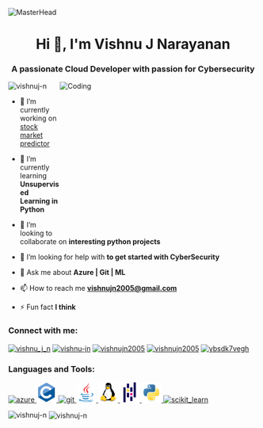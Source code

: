 ![MasterHead](https://github.com/user-attachments/assets/7834a2e7-5c0e-4b38-8fce-04c574a90cfc)

<h1 align="center">Hi 👋, I'm Vishnu J Narayanan</h1>
<h3 align="center">A passionate Cloud Developer with passion for Cybersecurity</h3>
<img align="right" alt="Coding" width= "400" height="300" src="https://media.giphy.com/media/SWoSkN6DxTszqIKEqv/giphy.gif" alt="Coder GIF" >
<p align="left"> <img src="https://komarev.com/ghpvc/?username=vishnuj-n&label=Profile%20views&color=0e75b6&style=flat" alt="vishnuj-n" /> </p>

- 🔭 I’m currently working on [stock market predictor](https://github.com/Vishnuj-n/stock-market-predictor)

- 🌱 I’m currently learning **Unsupervised Learning in Python**

- 👯 I’m looking to collaborate on **interesting python projects**

- 🤝 I’m looking for help with **to get started with CyberSecurity**

- 💬 Ask me about **Azure | Git | ML**

- 📫 How to reach me **vishnujn2005@gmail.com**

- ⚡ Fun fact **I think**

<h3 align="left">Connect with me:</h3>
<p align="left">
<a href="https://twitter.com/vishnu_j_n" target="blank"><img align="center" src="https://raw.githubusercontent.com/rahuldkjain/github-profile-readme-generator/master/src/images/icons/Social/twitter.svg" alt="vishnu_j_n" height="30" width="40" /></a>
<a href="https://linkedin.com/in/vishnu-jn" target="blank"><img align="center" src="https://raw.githubusercontent.com/rahuldkjain/github-profile-readme-generator/master/src/images/icons/Social/linked-in-alt.svg" alt="vishnu-jn" height="30" width="40" /></a>
<a href="https://kaggle.com/vishnujn2005" target="blank"><img align="center" src="https://raw.githubusercontent.com/rahuldkjain/github-profile-readme-generator/master/src/images/icons/Social/kaggle.svg" alt="vishnujn2005" height="30" width="40" /></a>
<a href="https://instagram.com/vishnujn2005" target="blank"><img align="center" src="https://raw.githubusercontent.com/rahuldkjain/github-profile-readme-generator/master/src/images/icons/Social/instagram.svg" alt="vishnujn2005" height="30" width="40" /></a>
<a href="https://www.leetcode.com/ybsdk7vegh" target="blank"><img align="center" src="https://raw.githubusercontent.com/rahuldkjain/github-profile-readme-generator/master/src/images/icons/Social/leet-code.svg" alt="ybsdk7vegh" height="30" width="40" /></a>
</p>

<h3 align="left">Languages and Tools:</h3>
<p align="left"> <a href="https://azure.microsoft.com/en-in/" target="_blank" rel="noreferrer"> <img src="https://www.vectorlogo.zone/logos/microsoft_azure/microsoft_azure-icon.svg" alt="azure" width="40" height="40"/> </a> <a href="https://www.cprogramming.com/" target="_blank" rel="noreferrer"> <img src="https://raw.githubusercontent.com/devicons/devicon/master/icons/c/c-original.svg" alt="c" width="40" height="40"/> </a> <a href="https://git-scm.com/" target="_blank" rel="noreferrer"> <img src="https://www.vectorlogo.zone/logos/git-scm/git-scm-icon.svg" alt="git" width="40" height="40"/> </a> <a href="https://www.java.com" target="_blank" rel="noreferrer"> <img src="https://raw.githubusercontent.com/devicons/devicon/master/icons/java/java-original.svg" alt="java" width="40" height="40"/> </a> <a href="https://www.linux.org/" target="_blank" rel="noreferrer"> <img src="https://raw.githubusercontent.com/devicons/devicon/master/icons/linux/linux-original.svg" alt="linux" width="40" height="40"/> </a> <a href="https://pandas.pydata.org/" target="_blank" rel="noreferrer"> <img src="https://raw.githubusercontent.com/devicons/devicon/2ae2a900d2f041da66e950e4d48052658d850630/icons/pandas/pandas-original.svg" alt="pandas" width="40" height="40"/> </a> <a href="https://www.python.org" target="_blank" rel="noreferrer"> <img src="https://raw.githubusercontent.com/devicons/devicon/master/icons/python/python-original.svg" alt="python" width="40" height="40"/> </a> <a href="https://scikit-learn.org/" target="_blank" rel="noreferrer"> <img src="https://upload.wikimedia.org/wikipedia/commons/0/05/Scikit_learn_logo_small.svg" alt="scikit_learn" width="40" height="40"/> </a> </p>

<p><img align="left" src="https://github-readme-stats.vercel.app/api/top-langs?username=vishnuj-n&show_icons=true&locale=en&layout=compact" alt="vishnuj-n" /></p>

<p>&nbsp;<img align="center" src="https://github-readme-stats.vercel.app/api?username=vishnuj-n&show_icons=true&locale=en" alt="vishnuj-n" /></p>

